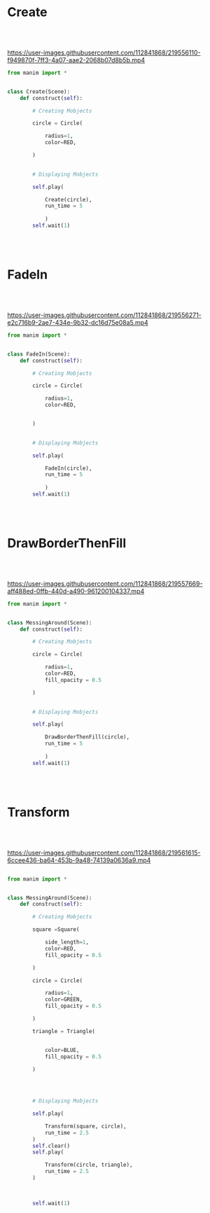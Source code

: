 # Create

<br />
<br />



https://user-images.githubusercontent.com/112841868/219556110-f949870f-7ff3-4a07-aae2-2068b07d8b5b.mp4

```python
from manim import *


class Create(Scene):
    def construct(self):

        # Creating Mobjects

        circle = Circle(

            radius=1,
            color=RED,

        )
        

        # Displaying Mobjects

        self.play(

            Create(circle),
            run_time = 5     
            
            )
        self.wait(1)


```

<br />
<br />

# FadeIn

<br />
<br />

https://user-images.githubusercontent.com/112841868/219556271-e2c716b9-2ae7-434e-9b32-dc16d75e08a5.mp4

```python
from manim import *


class FadeIn(Scene):
    def construct(self):

        # Creating Mobjects

        circle = Circle(

            radius=1,
            color=RED,


        )
        

        # Displaying Mobjects

        self.play(

            FadeIn(circle),
            run_time = 5     
            
            )
        self.wait(1)


```

<br />
<br />

# DrawBorderThenFill

<br />
<br />

https://user-images.githubusercontent.com/112841868/219557669-aff488ed-0ffb-440d-a490-961200104337.mp4

```python
from manim import *


class MessingAround(Scene):
    def construct(self):

        # Creating Mobjects

        circle = Circle(

            radius=1,
            color=RED,
            fill_opacity = 0.5

        )
        

        # Displaying Mobjects

        self.play(

            DrawBorderThenFill(circle),
            run_time = 5     
            
            )
        self.wait(1)

```
<br />
<br />

# Transform

<br />
<br />

https://user-images.githubusercontent.com/112841868/219561615-6ccee436-ba64-453b-9a48-74139a0636a9.mp4

```python

from manim import *


class MessingAround(Scene):
    def construct(self):

        # Creating Mobjects

        square =Square(

            side_length=1,
            color=RED,
            fill_opacity = 0.5

        )

        circle = Circle(

            radius=1,
            color=GREEN,
            fill_opacity = 0.5

        )

        triangle = Triangle(


            color=BLUE,
            fill_opacity = 0.5

        )        

    
        

        # Displaying Mobjects

        self.play(

            Transform(square, circle),
            run_time = 2.5
        )
        self.clear()
        self.play(

            Transform(circle, triangle),
            run_time = 2.5
        )


        
        self.wait(1)
```



